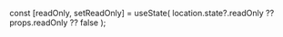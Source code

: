 const [readOnly, setReadOnly] = useState<boolean>(
        location.state?.readOnly ?? props.readOnly ?? false
    );
